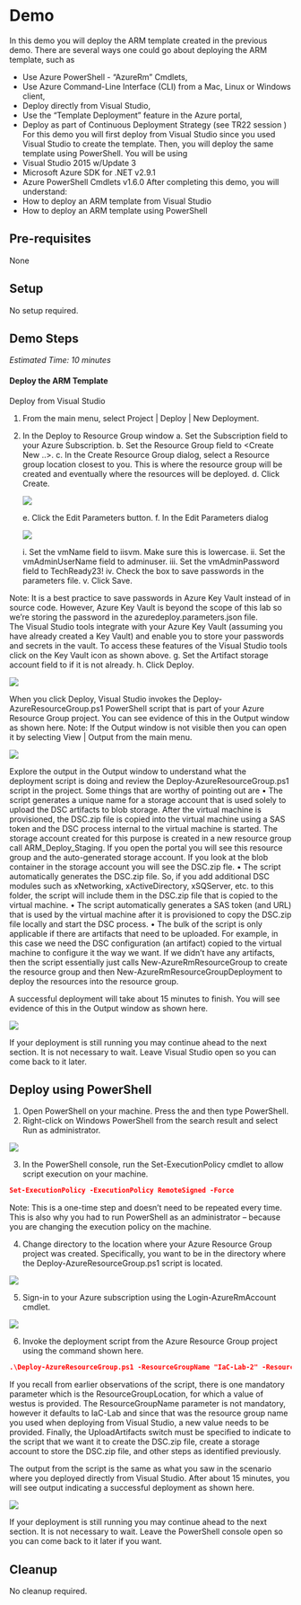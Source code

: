 # Demo

In this demo you will deploy the ARM template created in the previous demo.  There are several ways one could go about deploying the ARM template, such as
* Use Azure PowerShell - “AzureRm” Cmdlets,
* Use Azure Command-Line Interface (CLI) from a Mac, Linux or Windows client,
* Deploy directly from Visual Studio,
* Use the “Template Deployment” feature in the Azure portal,
* Deploy as part of Continuous Deployment Strategy (see TR22 session <link here>)
For this demo you will first deploy from Visual Studio since you used Visual Studio to create the template.  Then, you will deploy the same template using PowerShell.  You will be using 
* Visual Studio 2015 w/Update 3
* Microsoft Azure SDK for .NET v2.9.1
* Azure PowerShell Cmdlets v1.6.0
After completing this demo, you will understand:
* How to deploy an ARM template from Visual Studio
* How to deploy an ARM template using PowerShell


## Pre-requisites

None

## Setup

No setup required.

## Demo Steps
_Estimated Time: 10 minutes_

#### Deploy the ARM Template
Deploy from Visual Studio
1.	From the main menu, select Project | Deploy | New Deployment.
2.	In the Deploy to Resource Group window
    a.	Set the Subscription field to your Azure Subscription.
    b.	Set the Resource Group field to <Create New ..>.
    c.	In the Create Resource Group dialog, select a Resource group location closest to you.  This is where the resource group will be created and eventually where the resources will be deployed.
    d.	Click Create.

    <img src="./media/image017.jpg" />

    e.	Click the Edit Parameters button.
    f.	In the Edit Parameters dialog

    <img src="./media/image018.jpg" />

    i.	Set the vmName field to iisvm.  Make sure this is lowercase.
    ii.	Set the vmAdminUserName field to adminuser.
    iii.	Set the vmAdminPassword field to TechReady23!
    iv.	Check the box to save passwords in the parameters file.
    v.	Click Save. 

Note: It is a best practice to save passwords in Azure Key Vault instead of in source code.  However, Azure Key Vault is beyond the scope of this lab so we’re storing the password in the azuredeploy.parameters.json file.  
The Visual Studio tools integrate with your Azure Key Vault (assuming you have already created a Key Vault) and enable you to store your passwords and secrets in the vault.  To access these features of the Visual Studio tools click on the Key Vault icon as shown above.
    g.	Set the Artifact storage account field to <Automatically create a storage account> if it is not already.
    h.	Click Deploy.

<img src="./media/image019.jpg" />

When you click Deploy, Visual Studio invokes the Deploy-AzureResourceGroup.ps1 PowerShell script that is part of your Azure Resource Group project.  You can see evidence of this in the Output window as shown here.  Note: If the Output window is not visible then you can open it by selecting View | Output from the main menu.

<img src="./media/image020.jpg" />

Explore the output in the Output window to understand what the deployment script is doing and review the Deploy-AzureResourceGroup.ps1 script in the project.  Some things that are worthy of pointing out are 
•	The script generates a unique name for a storage account that is used solely to upload the DSC artifacts to blob storage.  After the virtual machine is provisioned, the DSC.zip file is copied into the virtual machine using a SAS token and the DSC process internal to the virtual machine is started.  The storage account created for this purpose is created in a new resource group call ARM_Deploy_Staging.  If you open the portal you will see this resource group and the auto-generated storage account.  If you look at the blob container in the storage account you will see the DSC.zip fle.
•	The script automatically generates the DSC.zip file.  So, if you add additional DSC modules such as xNetworking, xActiveDirectory, xSQServer, etc. to this folder, the script will include them in the DSC.zip file that is copied to the virtual machine.
•	The script automatically generates a SAS token (and URL) that is used by the virtual machine after it is provisioned to copy the DSC.zip file locally and start the DSC process.
•	The bulk of the script is only applicable if there are artifacts that need to be uploaded.  For example, in this case we need the DSC configuration (an artifact) copied to the virtual machine to configure it the way we want.  If we didn’t have any artifacts, then the script essentially just calls New-AzureRmResourceGroup to create the resource group and then New-AzureRmResourceGroupDeployment to deploy the resources into the resource group. 

A successful deployment will take about 15 minutes to finish.  You will see evidence of this in the Output window as shown here.

<img src="./media/image021.jpg" />

If your deployment is still running you may continue ahead to the next section.  It is not necessary to wait.  Leave Visual Studio open so you can come back to it later.

## Deploy using PowerShell
1.	Open PowerShell on your machine.  Press the <Windows Key> and then type PowerShell.
2.	Right-click on Windows PowerShell from the search result and select Run as administrator.

<img src="./media/image022.jpg" />
 

3.	In the PowerShell console, run the Set-ExecutionPolicy cmdlet to allow script execution on your machine.  

```JSON
Set-ExecutionPolicy -ExecutionPolicy RemoteSigned -Force
```
Note: This is a one-time step and doesn’t need to be repeated every time.  This is also why you had to run PowerShell as an administrator – because you are changing the execution policy on the machine.
 
4.	Change directory to the location where your Azure Resource Group project was created.  Specifically, you want to be in the directory where the Deploy-AzureResourceGroup.ps1 script is located.

<img src="./media/image023.jpg" />
 

5.	Sign-in to your Azure subscription using the Login-AzureRmAccount cmdlet.

<img src="./media/image024.jpg" />
 

6.	Invoke the deployment script from the Azure Resource Group project using the command shown here.

```JSON
.\Deploy-AzureResourceGroup.ps1 -ResourceGroupName "IaC-Lab-2" -ResourceGroupLocation "westus" -UploadArtifacts
```
If you recall from earlier observations of the script, there is one mandatory parameter which is the ResourceGroupLocation, for which a value of westus is provided.  The ResourceGroupName parameter is not mandatory, however it defaults to IaC-Lab and since that was the resource group name you used when deploying from Visual Studio, a new value needs to be provided.  Finally, the UploadArtifacts switch must be specified to indicate to the script that we want it to create the DSC.zip file, create a storage account to store the DSC.zip file, and other steps as identified previously.

The output from the script is the same as what you saw in the scenario where you deployed directly from Visual Studio.  After about 15 minutes, you will see output indicating a successful deployment as shown here.

<img src="./media/image025.jpg" />


If your deployment is still running you may continue ahead to the next section.  It is not necessary to wait.  Leave the PowerShell console open so you can come back to it later if you want.


## Cleanup
No cleanup required.
